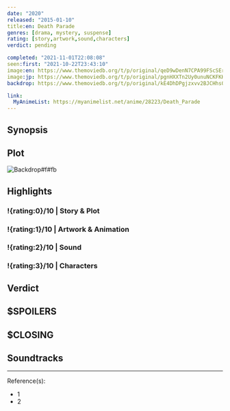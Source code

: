 ```yaml
---
date: "2020"
released: "2015-01-10"
title:en: Death Parade
genres: [drama, mystery, suspense]
rating: [story,artwork,sound,characters]
verdict: pending

completed: "2021-11-01T22:08:08"
seen:first: "2021-10-22T23:43:10"
image:en: https://www.themoviedb.org/t/p/original/qeD9wDenN7CPA99FScSErJCvcWb.jpg
image:jp: https://www.themoviedb.org/t/p/original/pgnHXXTn2Uy0unuNCKFKHhL7BHR.jpg
backdrop: https://www.themoviedb.org/t/p/original/kE4DhDPgjzxvv2BJCHhs0xbdwun.jpg

link:
  MyAnimeList: https://myanimelist.net/anime/28223/Death_Parade
---
```



## Synopsis

## Plot

![Backdrop#f#fb](https://www.themoviedb.org/t/p/original/3zyN1QL3xPcaitg3DXMAtSnq64y.jpg "Source: TMDB")

## Highlights

### !{rating:0}/10 | Story & Plot

### !{rating:1}/10 | Artwork & Animation

### !{rating:2}/10 | Sound

### !{rating:3}/10 | Characters

## Verdict

## $SPOILERS

## $CLOSING

## Soundtracks

***
Reference(s):

- 1
- 2
